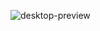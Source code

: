 ![desktop-preview](https://github.com/Oluwajimi06/Clipboard/assets/132276583/d993f9ac-a2cb-45c6-b84f-f368b0cf0b78)
